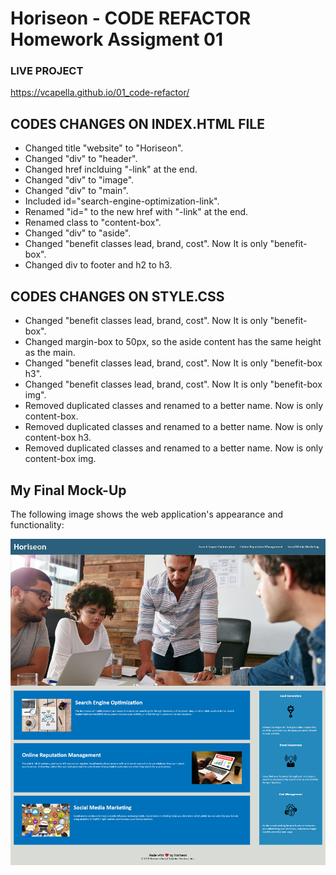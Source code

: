 # Horiseon - CODE REFACTOR Homework Assigment 01

### LIVE PROJECT 
https://vcapella.github.io/01_code-refactor/

## CODES CHANGES ON INDEX.HTML FILE

- Changed title "website" to "Horiseon".
- Changed "div" to "header".
- Changed href inclduing "-link" at the end.
- Changed "div" to "image".
- Changed "div" to "main".
- Included id="search-engine-optimization-link".
- Renamed "id=" to the new href  with "-link" at the end.
- Renamed class to "content-box".
- Changed "div" to "aside".
- Changed "benefit classes lead, brand, cost". Now It is only "benefit-box".
- Changed div to footer and h2 to h3.



## CODES CHANGES ON STYLE.CSS

- Changed "benefit classes lead, brand, cost". Now It is only "benefit-box".
- Changed margin-box to 50px, so the aside content has the same height as the main.
- Changed "benefit classes lead, brand, cost". Now It is only "benefit-box h3".
- Changed "benefit classes lead, brand, cost". Now It is only "benefit-box img".
- Removed duplicated classes and renamed to a better name. Now is only content-box.
- Removed duplicated classes and renamed to a better name. Now is only content-box h3.
- Removed duplicated classes and renamed to a better name. Now is only content-box img.

## My Final Mock-Up

The following image shows the web application's appearance and functionality:

![The Horiseon webpage includes a navigation bar, a header image, and cards with text and images at the bottom of the page.](./screenshots/horiseon_homepage.png)